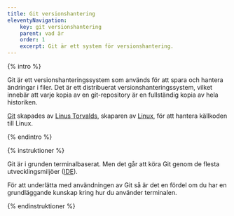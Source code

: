```yaml
---
title: Git versionshantering
eleventyNavigation:
    key: git versionshantering
    parent: vad är
    order: 1
    excerpt: Git är ett system för versionshantering.
---
```


{% intro %}

Git är ett versionshanteringssystem som används för att spara och hantera ändringar i filer. Det är ett distribuerat versionshanteringssystem, vilket innebär att varje kopia av en git-repository är en fullständig kopia av hela historiken.

[Git](https://git-scm.com/) skapades av [Linus Torvalds](https://sv.wikipedia.org/wiki/Linus_Torvalds), skaparen av [Linux](https://sv.wikipedia.org/wiki/Linux_(k%C3%A4rna)), för att hantera källkoden till Linux.

{% endintro %}

{% instruktioner %}

Git är i grunden terminalbaserat. Men det går att köra Git genom de flesta utvecklingsmiljöer ([IDE](https://sv.wikipedia.org/wiki/Integrerad_utvecklingsmilj%C3%B6)).

För att underlätta med användningen av Git så är det en fördel om du har en grundläggande kunskap kring hur du använder terminalen.

{% endinstruktioner %}
